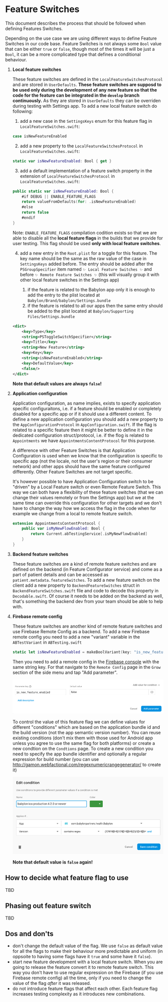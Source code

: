 # Feature Switches

This document describes the process that should be followed when defining Features Switches.

Depending on the use case we are using different ways to define Feature Switches in our code base. Feature Switches is not always some `Bool` value that can be either `true` or `false`, though most of the times it will be just a `Bool`, it can be a more complicated type that defines a conditional behaviour.

1. **Local feature switches**

	These feature switches are defined in the `LocalFeatureSwitchesProtocol` and are stored in `UserDefaults`. **These feature switches are supposd to be used only during the development of any new feature so that the code for the feature can be integrated in the `develop` branch continuously.** As they are stored in `UserDefaults` they can be overriden during testing with Settings app. To add a new local feature switch do following:

	1. add a new case in the `SettingsKeys` enum for this feature flag in `LocalFeatureSwitches.swift`:

	```swift
	case isNewFeatureEnabled
	```	
	
	2. add a new property to the `LocalFeatureSwitchesProtocol` in `LocalFeatureSwitches.swift`:

	```swift
	static var isNewFeatureEnabled: Bool { get }
	```
	
	3. add a default implementation of a feature switch property in the extension of `LocalFeatureSwitchesProtocol` in `LocalFeatureSwitches.swift`:

	```swift
    public static var isNewFeatureEnabled: Bool {
        #if DEBUG || ENABLE_FEATURE_FLAGS
        return valueFromDefaults(for: .isNewFeatureEnabled)
        #else
        return false
        #endif
    }
	```
	
	Note: `ENABLE_FEATURE_FLAGS` compilation codition exists so that we are able to disable all the **local feature flags** in the builds that we provide for user testing. This flag should be used **only with local feature switches**.
	
	
	4. add a new entry in the `Root.plist` for a toggle for this feature. The key name should be the same as the raw value of the case in `SettingsKeys` added before. The entry should be added after the `PSGroupSpecifier` item named `✨ Local Feature Switches ✨` and before `✨ Remote Feature Switches ✨` (this will visually group it with other local feature switches in the Settings app)

		1. if the feature is related to the Babylon app only it is enough to add the entry to the plist located at `Babylon/Brand/babylon/Settings.bundle`
		2. if the feature is related to all our apps then the same entry should be added to the plist located at `Babylon/Supporting Files/Settings.bundle`
	
	```xml
	<dict>
		<key>Type</key>
		<string>PSToggleSwitchSpecifier</string>
		<key>Title</key>
		<string>New Feature</string>
		<key>Key</key>
		<string>isNewFeatureEnabled</string>
		<key>DefaultValue</key>
		<false/>
	</dict>
	```
	
	**Note that default values are always `false`!**

2. **Application configuration**

	Application configuration, as name implies, exists to specify application specific configuraitons, i.e. if a feature should be enabled or completely disabled for a specific app or if it should use a different content. To define a new application configuration you should add a new property to the `AppConfigurationProtocol` in `AppConfiguration.swift`. If the flag is related to a specific feature then it might be better to define it in the dedicated configuration struct/protocol, i.e. if the flog is related to `Appointments` we have `AppointmentsContentProtocol` for this purpose.
	
	A difference with other Feature Switches is that Application Configuration is used when we know that the configuration is specific to specific app (not the locale, not the user's region or their consumer network) and other apps should have the same feature configured differently. Other Feature Switches are not target specific.
	
	It's however possible to have Application Configuration switch to be "driven" by a Local Feature switch or even Remote Feature Switch. This way we can both have a flexibility of these feature switches (that we can change their values remotely or from the Settings app) but we at the same time can override this configuration for other targets and we don't have to change the way how we access the flag in the code when for example we change from a local to remote feature switch.
	
	```swift
	extension AppointmentsContentProtocol {
		public var isMyNewFlowEnabled: Bool {
			return Current.abTestingService[.isMyNewFlowEnabled]
		}
	}
	```

3. **Backend feature switches**

	These feature switches are a kind of remote feature switches and are defined on the backend (in Feature Configurator service) and come as a part of patient details and can be accessed as `patient.metadata.featureSwitches`. To add a new feature switch on the client add a new property to `BackendFeatureSwitches` struct in `BackendFeatureSwitches.swift` file and code to decode this property in `Decodable.swift`. Of course it needs to be added on the backend as well, that's something the backend dev from your team should be able to help with.
	
4. **Firebase remote config**

	These feature switches are another kind of remote feature switches and use Firebase Remote Config as a backend. To add a new Firebase remote config you need to add a new "variant" variable in the `ABTestVariant` in `ABTesting.swift`
	
	```swift
	static let isNewFeatureEnabled = makeBoolVariant(key: "is_new_feature_enabled", defaultValue: false)
	```

	Then you need to add a remote config in the [Firebase console](https://console.firebase.google.com) with the same string key. For that navigate to the `Remote Config` page in the `Grow` section of the side menu and tap "Add parameter".

	![](Assets/adding-remote-config-flag.png)

	To control the value of this feature flag we can define values for different "conditions" which are based on the application bundle id and the build version (not the app semantic version number). You can reuse existing conditions (don't mix them with those used for Android app unless you agree to use the same flag for both platforms) or create a new condtion on the `Condtions` page. To create a new condition you need to specify the app bundle identifier and optionally a regular expression for build number (you can use http://gamon.webfactional.com/regexnumericrangegenerator/ to create it)
	
	![](Assets/adding-remote-config-condition.png)

	**Note that default value is `false` again!**
	


## How to decide what feature flag to use

TBD

## Phasing out feature switch

TBD

## Dos and don'ts

- don't change the default value of the flag. We use `false` as default value for all the flags to make their behaviour more predictable and uniform (in oppsoite to having some flags have it `true` and some have it `false`).
- start new feature development with a local feature switch. When you are going to release the feature convert it to remote feature switch. This way you don't have to use regular expression on the Firebase (if you use Firebase remote config) all the time, only if you need to change the value of the flag _after_ it was released.
- do not introduce feature flags that affect each other. Each feature flag increases testing complexity as it introduces new combinations.

